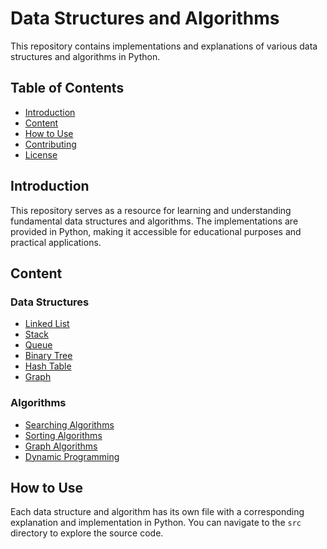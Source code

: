 # Data Structures and Algorithms

This repository contains implementations and explanations of various data structures and algorithms in Python.

## Table of Contents

- [Introduction](#introduction)
- [Content](#content)
- [How to Use](#how-to-use)
- [Contributing](#contributing)
- [License](#license)

## Introduction

This repository serves as a resource for learning and understanding fundamental data structures and algorithms. The implementations are provided in Python, making it accessible for educational purposes and practical applications.

## Content

### Data Structures

- [Linked List](/src/DataStructures/LinkedList.py)
- [Stack](/src/DataStructures/Stack.py)
- [Queue](/src/DataStructures/Queue.py)
- [Binary Tree](/src/DataStructures/BinaryTree.py)
- [Hash Table](/src/DataStructures/HashTable.py)
- [Graph](/src/DataStructures/Graph.py)

### Algorithms

- [Searching Algorithms](/src/Algorithms/SearchAlgorithms.py)
- [Sorting Algorithms](/src/Algorithms/SortingAlgorithms.py)
- [Graph Algorithms](/src/Algorithms/GraphAlgorithms)
- [Dynamic Programming](#)

## How to Use

Each data structure and algorithm has its own file with a corresponding explanation and implementation in Python. You can navigate to the `src` directory to explore the source code.


